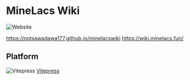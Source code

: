 # MineLacs Wiki
![Website](https://img.shields.io/website?url=https%3A%2F%2Fwiki.minelacs.fun%2F&up_message=%D0%90%D0%BA%D1%82%D0%B8%D0%B2%D0%BD%D0%BE&down_message=%D0%9D%D0%B5%20%D0%90%D0%BA%D1%82%D0%B8%D0%B2%D0%BD%D0%BE&style=for-the-badge&label=%D0%A1%D1%82%D0%B0%D1%82%D1%83%D1%81&link=https%3A%2F%2Fwiki.minelacs.fun%2F)

https://notsawadawa177.github.io/minelacswiki 
https://wiki.minelacs.fun/
## Platform
![Vitepress](https://vitepress.dev/vitepress-logo-large.svg) [Vitepress](https://vitepress.dev/)
